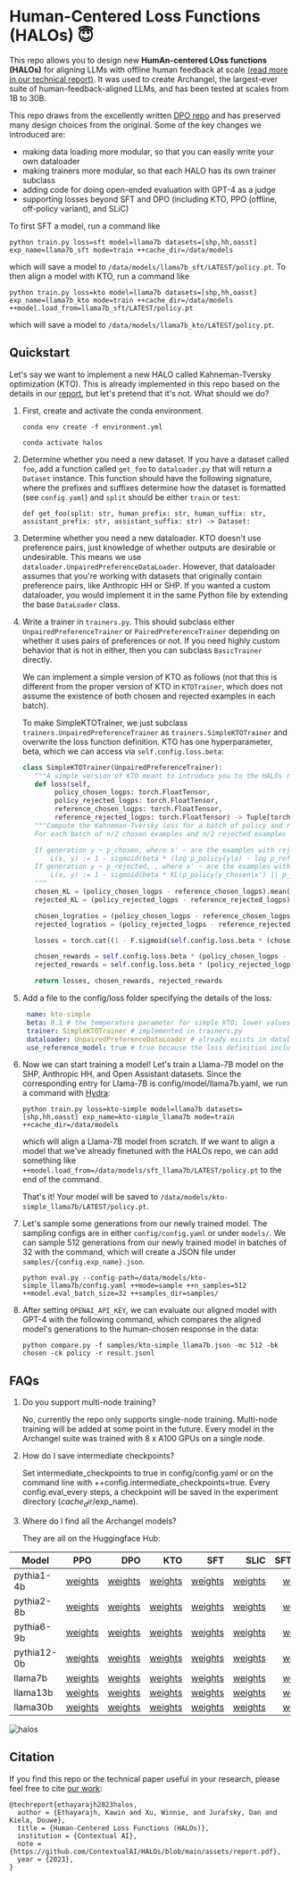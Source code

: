 
# **H**um**a**n-Centered **Lo**ss Functions (HALOs) :innocent:

This repo allows you to design new **HumAn-centered LOss functions (HALOs)** for aligning LLMs with offline human feedback at scale [(read more in our technical report)](assets/report.pdf).
It was used to create Archangel, the largest-ever suite of human-feedback-aligned LLMs, and has been tested at scales from 1B to 30B.

This repo draws from the excellently written [DPO repo](https://github.com/eric-mitchell/direct-preference-optimization) and has preserved many design choices from the original.
Some of the key changes we introduced are:
- making data loading more modular, so that you can easily write your own dataloader
- making trainers more modular, so that each HALO has its own trainer subclass
- adding code for doing open-ended evaluation with GPT-4 as a judge
- supporting losses beyond SFT and DPO (including KTO, PPO (offline, off-policy variant), and SLiC)

To first SFT a model, run a command like

```python train.py loss=sft model=llama7b datasets=[shp,hh,oasst] exp_name=llama7b_sft mode=train ++cache_dir=/data/models```

which will save a model to `/data/models/llama7b_sft/LATEST/policy.pt`. To then align a model with KTO, run a command like

```python train.py loss=kto model=llama7b datasets=[shp,hh,oasst] exp_name=llama7b_kto mode=train ++cache_dir=/data/models ++model.load_from=llama7b_sft/LATEST/policy.pt```

which will save a model to `/data/models/llama7b_kto/LATEST/policy.pt`.


## Quickstart

Let's say we want to implement a new HALO called Kahneman-Tversky optimization (KTO).
This is already implemented in this repo based on the details in our [report](assets/report.pdf), but let's pretend that it's not. 
What should we do?

1. First, create and activate the conda environment.

    `conda env create -f environment.yml`
   
    `conda activate halos`

2. Determine whether you need a new dataset. If you have a dataset called `foo`, add a function called `get_foo` to `dataloader.py` that will return a `Dataset` instance. This function should have the following signature, where the prefixes and suffixes determine how the dataset is formatted (see `config.yaml`) and `split` should be either `train` or `test`:

    ```def get_foo(split: str, human_prefix: str, human_suffix: str, assistant_prefix: str, assistant_suffix: str) -> Dataset:```

4. Determine whether you need a new dataloader. KTO doesn't use preference pairs, just knowledge of whether outputs are desirable or undesirable.
   This means we use `dataloader.UnpairedPreferenceDataLoader`. However, that dataloader assumes that you're working with datasets that originally contain preference pairs, like Anthropic HH or SHP.
   If you wanted a custom dataloader, you would implement it in the same Python file by extending the base `DataLoader` class.

5. Write a trainer in `trainers.py`. This should subclass either `UnpairedPreferenceTrainer` or `PairedPreferenceTrainer` depending on whether it uses pairs of preferences or not.
   If you need highly custom behavior that is not in either, then you can subclass `BasicTrainer` directly.

   We can implement a simple version of KTO as follows (not that this is different from the proper version of KTO in `KTOTrainer`, which does not assume the existence of both chosen and rejected examples in each batch).

   To make SimpleKTOTrainer, we just subclass `trainers.UnpairedPreferenceTrainer` as `trainers.SimpleKTOTrainer` and overwrite the loss function definition. KTO has one hyperparameter, beta, which we can access via `self.config.loss.beta`:

   ```python
   class SimpleKTOTrainer(UnpairedPreferenceTrainer):
      """A simple version of KTO meant to introduce you to the HALOs repo."""
      def loss(self,
           policy_chosen_logps: torch.FloatTensor,
           policy_rejected_logps: torch.FloatTensor,
           reference_chosen_logps: torch.FloatTensor,
           reference_rejected_logps: torch.FloatTensor) -> Tuple[torch.FloatTensor, torch.FloatTensor, torch.FloatTensor]:
      """Compute the Kahneman-Tversky loss for a batch of policy and reference model log probabilities. 
      For each batch of n/2 chosen examples and n/2 rejected examples (belonging to n different inputs), calculate the loss as follows.

      If generation y ~ p_chosen, where x' ~ are the examples with rejected generations, we have the 'chosen' loss:
          L(x, y) := 1 - sigmoid(beta * (log p_policy(y|x) - log p_reference(y|x) - KL(p_policy(y_rejected|x') || p_reference(y_rejected|x')))
      If generation y ~ p_rejected, , where x' ~ are the examples with chosen generations, we have the 'rejected' loss:
          L(x, y) := 1 - sigmoid(beta * KL(p_policy(y_chosen|x') || p_reference(y_chosen|x')) - [log p_policy(y|x) - log p_reference(y|x)])
      """
      chosen_KL = (policy_chosen_logps - reference_chosen_logps).mean().clamp(min=0)
      rejected_KL = (policy_rejected_logps - reference_rejected_logps).mean().clamp(min=0)

      chosen_logratios = (policy_chosen_logps - reference_chosen_logps)
      rejected_logratios = (policy_rejected_logps - reference_rejected_logps)

      losses = torch.cat((1 - F.sigmoid(self.config.loss.beta * (chosen_logratios - rejected_KL)), 1 - F.sigmoid(self.config.loss.beta * (chosen_KL - rejected_logratios))), 0)

      chosen_rewards = self.config.loss.beta * (policy_chosen_logps - reference_chosen_logps).detach()
      rejected_rewards = self.config.loss.beta * (policy_rejected_logps - reference_rejected_logps).detach()

      return losses, chosen_rewards, rejected_rewards
   ```

7. Add a file to the config/loss folder specifying the details of the loss:

   ```yaml
    name: kto-simple
    beta: 0.1 # the temperature parameter for simple KTO; lower values mean we care less about the reference model
    trainer: SimpleKTOTrainer # implemented in trainers.py
    dataloader: UnpairedPreferenceDataLoader # already exists in dataloaders.py
    use_reference_model: true # true because the loss definition includes a reference model
    ```

8. Now we can start training a model! Let's train a Llama-7B model on the SHP, Anthropic HH, and Open Assistant datasets.
   Since the corresponding entry for Llama-7B is config/model/llama7b.yaml, we run a command with [Hydra](https://hydra.cc/docs/intro/):

   `python train.py loss=kto-simple model=llama7b datasets=[shp,hh,oasst] exp_name=kto-simple_llama7b mode=train ++cache_dir=/data/models`

   which will align a Llama-7B model from scratch. If we want to align a model that we've already finetuned with the HALOs repo,
   we can add something like `++model.load_from=/data/models/sft_llama7b/LATEST/policy.pt` to the end of the command.

   That's it! Your model will be saved to `/data/models/kto-simple_llama7b/LATEST/policy.pt`.


9. Let's sample some generations from our newly trained model. The sampling configs are in either `config/config.yaml` or under `models/`.
   We can sample 512 generations from our newly trained model in batches of 32 with the command, which will create a JSON file under `samples/{config.exp_name}.json`.

   `python eval.py --config-path=/data/models/kto-simple_llama7b/config.yaml ++mode=sample ++n_samples=512 ++model.eval_batch_size=32 ++samples_dir=samples/`

10. After setting `OPENAI_API_KEY`, we can evaluate our aligned model with GPT-4 with the following command, which compares the aligned model's generations to the human-chosen response in the data:

    `python compare.py -f samples/kto-simple_llama7b.json -mc 512 -bk chosen -ck policy -r result.jsonl `


## FAQs

1. Do you support multi-node training?

   No, currently the repo only supports single-node training. Multi-node training will be added at some point in the future.
   Every model in the Archangel suite was trained with 8 x A100 GPUs on a single node.

2. How do I save intermediate checkpoints?

   Set intermediate_checkpoints to true in config/config.yaml or on the command line with ++config.intermediate_checkpoints=true.
   Every config.eval_every steps, a checkpoint will be saved in the experiment directory ($cache_dir/$exp_name).

3. Where do I find all the Archangel models?

    They are all on the Huggingface Hub:

| Model | PPO | DPO | KTO | SFT | SLIC | SFT+PPO | SFT+DPO | SFT+KTO | CSFT | SFT+CSFT |
| ------------- |:-------------:|-------------:|-------------:|-------------:|-------------:|-------------:|-------------:|-------------:| -------------:|-------------:|
| pythia1-4b | [weights](https://huggingface.co/ContextualAI/archangel_ppo_pythia1-4b) | [weights](https://huggingface.co/ContextualAI/archangel_dpo_pythia1-4b) | [weights](https://huggingface.co/ContextualAI/archangel_kto_pythia1-4b) | [weights](https://huggingface.co/ContextualAI/archangel_sft_pythia1-4b) | [weights](https://huggingface.co/ContextualAI/archangel_slic_pythia1-4b) | [weights](https://huggingface.co/ContextualAI/archangel_sft-ppo_pythia1-4b) | [weights](https://huggingface.co/ContextualAI/archangel_sft-dpo_pythia1-4b) | [weights](https://huggingface.co/ContextualAI/archangel_sft-kto_pythia1-4b) | [weights](https://huggingface.co/ContextualAI/archangel_sft_csft_pythia1-4b) | [weights](https://huggingface.co/ContextualAI/archangel_csft_pythia1-4b) |  
| pythia2-8b | [weights](https://huggingface.co/ContextualAI/archangel_ppo_pythia2-8b) | [weights](https://huggingface.co/ContextualAI/archangel_dpo_pythia2-8b) | [weights](https://huggingface.co/ContextualAI/archangel_kto_pythia2-8b) | [weights](https://huggingface.co/ContextualAI/archangel_sft_pythia2-8b) | [weights](https://huggingface.co/ContextualAI/archangel_slic_pythia2-8b) | [weights](https://huggingface.co/ContextualAI/archangel_sft-ppo_pythia2-8b) | [weights](https://huggingface.co/ContextualAI/archangel_sft-dpo_pythia2-8b) | [weights](https://huggingface.co/ContextualAI/archangel_sft-kto_pythia2-8b) | [weights](https://huggingface.co/ContextualAI/archangel_sft_csft_pythia2-8b) | [weights](https://huggingface.co/ContextualAI/archangel_csft_pythia2-8b) |  
| pythia6-9b | [weights](https://huggingface.co/ContextualAI/archangel_ppo_pythia6-9b) | [weights](https://huggingface.co/ContextualAI/archangel_dpo_pythia6-9b) | [weights](https://huggingface.co/ContextualAI/archangel_kto_pythia6-9b) | [weights](https://huggingface.co/ContextualAI/archangel_sft_pythia6-9b) | [weights](https://huggingface.co/ContextualAI/archangel_slic_pythia6-9b) | [weights](https://huggingface.co/ContextualAI/archangel_sft-ppo_pythia6-9b) | [weights](https://huggingface.co/ContextualAI/archangel_sft-dpo_pythia6-9b) | [weights](https://huggingface.co/ContextualAI/archangel_sft-kto_pythia6-9b) | [weights](https://huggingface.co/ContextualAI/archangel_sft_csft_pythia6-9b) | [weights](https://huggingface.co/ContextualAI/archangel_csft_pythia6-9b) |  
| pythia12-0b | [weights](https://huggingface.co/ContextualAI/archangel_ppo_pythia12-0b) | [weights](https://huggingface.co/ContextualAI/archangel_dpo_pythia12-0b) | [weights](https://huggingface.co/ContextualAI/archangel_kto_pythia12-0b) | [weights](https://huggingface.co/ContextualAI/archangel_sft_pythia12-0b) | [weights](https://huggingface.co/ContextualAI/archangel_slic_pythia12-0b) | [weights](https://huggingface.co/ContextualAI/archangel_sft-ppo_pythia12-0b) | [weights](https://huggingface.co/ContextualAI/archangel_sft-dpo_pythia12-0b) | [weights](https://huggingface.co/ContextualAI/archangel_sft-kto_pythia12-0b) | [weights](https://huggingface.co/ContextualAI/archangel_sft_csft_pythia12-0b) | [weights](https://huggingface.co/ContextualAI/archangel_csft_pythia12-0b) |  
| llama7b | [weights](https://huggingface.co/ContextualAI/archangel_ppo_llama7b) | [weights](https://huggingface.co/ContextualAI/archangel_dpo_llama7b) | [weights](https://huggingface.co/ContextualAI/archangel_kto_llama7b) | [weights](https://huggingface.co/ContextualAI/archangel_sft_llama7b) | [weights](https://huggingface.co/ContextualAI/archangel_slic_llama7b) | [weights](https://huggingface.co/ContextualAI/archangel_sft-ppo_llama7b) | [weights](https://huggingface.co/ContextualAI/archangel_sft-dpo_llama7b) | [weights](https://huggingface.co/ContextualAI/archangel_sft-kto_llama7b) | [weights](https://huggingface.co/ContextualAI/archangel_sft_csft_llama7b) | [weights](https://huggingface.co/ContextualAI/archangel_csft_llama7b) |  
| llama13b | [weights](https://huggingface.co/ContextualAI/archangel_ppo_llama13b) | [weights](https://huggingface.co/ContextualAI/archangel_dpo_llama13b) | [weights](https://huggingface.co/ContextualAI/archangel_kto_llama13b) | [weights](https://huggingface.co/ContextualAI/archangel_sft_llama13b) | [weights](https://huggingface.co/ContextualAI/archangel_slic_llama13b) | [weights](https://huggingface.co/ContextualAI/archangel_sft-ppo_llama13b) | [weights](https://huggingface.co/ContextualAI/archangel_sft-dpo_llama13b) | [weights](https://huggingface.co/ContextualAI/archangel_sft-kto_llama13b) | [weights](https://huggingface.co/ContextualAI/archangel_sft_csft_llama13b) | [weights](https://huggingface.co/ContextualAI/archangel_csft_llama13b) |  
| llama30b | [weights](https://huggingface.co/ContextualAI/archangel_ppo_llama30b) | [weights](https://huggingface.co/ContextualAI/archangel_dpo_llama30b) | [weights](https://huggingface.co/ContextualAI/archangel_kto_llama30b) | [weights](https://huggingface.co/ContextualAI/archangel_sft_llama30b) | [weights](https://huggingface.co/ContextualAI/archangel_slic_llama30b) | [weights](https://huggingface.co/ContextualAI/archangel_sft-ppo_llama30b) | [weights](https://huggingface.co/ContextualAI/archangel_sft-dpo_llama30b) | [weights](https://huggingface.co/ContextualAI/archangel_sft-kto_llama30b) | [weights](https://huggingface.co/ContextualAI/archangel_sft_csft_llama30b) | [weights](https://huggingface.co/ContextualAI/archangel_csft_llama30b) |  

![halos](assets/thumbnail.jpg)

   
## Citation

If you find this repo or the technical paper useful in your research, please feel free to cite [our work](https://contextual.ai/better-cheaper-faster-llm-alignment-with-kto/):
```
@techreport{ethayarajh2023halos,
  author = {Ethayarajh, Kawin and Xu, Winnie, and Jurafsky, Dan and Kiela, Douwe},
  title = {Human-Centered Loss Functions (HALOs)},
  institution = {Contextual AI},
  note = {https://github.com/ContextualAI/HALOs/blob/main/assets/report.pdf},
  year = {2023},
}
```
